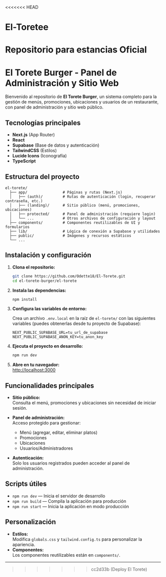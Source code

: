 <<<<<<< HEAD
# El-Toretee
Repositorio para estancias  Oficial
=======
# El Torete Burger - Panel de Administración y Sitio Web

Bienvenido al repositorio de **El Torete Burger**, un sistema completo para la gestión de menús, promociones, ubicaciones y usuarios de un restaurante, con panel de administración y sitio web público.

## Tecnologías principales

- **Next.js** (App Router)
- **React**
- **Supabase** (Base de datos y autenticación)
- **TailwindCSS** (Estilos)
- **Lucide Icons** (Iconografía)
- **TypeScript**

## Estructura del proyecto

```
el-torete/
  ├── app/                # Páginas y rutas (Next.js)
  │   ├── (auth)/         # Rutas de autenticación (login, recuperar contraseña, etc.)
  │   ├── (landing)/      # Sitio público (menú, promociones, ubicaciones)
  │   ├── protected/      # Panel de administración (requiere login)
  │   └── ...             # Otros archivos de configuración y layout
  ├── components/         # Componentes reutilizables de UI y formularios
  ├── lib/                # Lógica de conexión a Supabase y utilidades
  ├── public/             # Imágenes y recursos estáticos
  └── ...
```

## Instalación y configuración

1. **Clona el repositorio:**
   ```bash
   git clone https://github.com/Odette18/El-Torete.git
   cd el-torete-burger/el-torete
   ```

2. **Instala las dependencias:**
   ```bash
   npm install
   ```

3. **Configura las variables de entorno:**

   Crea un archivo `.env.local` en la raíz de `el-torete/` con las siguientes variables (puedes obtenerlas desde tu proyecto de Supabase):

   ```
   NEXT_PUBLIC_SUPABASE_URL=tu_url_de_supabase
   NEXT_PUBLIC_SUPABASE_ANON_KEY=tu_anon_key
   ```

4. **Ejecuta el proyecto en desarrollo:**
   ```bash
   npm run dev
   ```

5. **Abre en tu navegador:**  
   [http://localhost:3000](http://localhost:3000)

## Funcionalidades principales

- **Sitio público:**  
  Consulta el menú, promociones y ubicaciones sin necesidad de iniciar sesión.

- **Panel de administración:**  
  Acceso protegido para gestionar:
  - Menú (agregar, editar, eliminar platos)
  - Promociones
  - Ubicaciones
  - Usuarios/Administradores

- **Autenticación:**  
  Solo los usuarios registrados pueden acceder al panel de administración.

## Scripts útiles

- `npm run dev` — Inicia el servidor de desarrollo
- `npm run build` — Compila la aplicación para producción
- `npm run start` — Inicia la aplicación en modo producción

## Personalización

- **Estilos:**  
  Modifica `globals.css` y `tailwind.config.ts` para personalizar la apariencia.
- **Componentes:**  
  Los componentes reutilizables están en `components/`.

---

>>>>>>> cc2d33b (Deploy El Torete)
